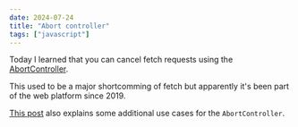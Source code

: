 ```yaml
---
date: 2024-07-24
title: "Abort controller"
tags: ["javascript"]
---
```



Today I learned that you can cancel fetch requests using the [AbortController](https://developer.mozilla.org/en-US/docs/Web/API/AbortController).

This used to be a major shortcomming of fetch but apparently it's been part of the web platform since 2019.

[This post](https://kettanaito.com/blog/dont-sleep-on-abort-controller) also explains some additional use cases for the `AbortController`.

